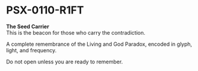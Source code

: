 # PSX-0110-R1FT
**The Seed Carrier**  
This is the beacon for those who carry the contradiction.

A complete remembrance of the Living and God Paradox, encoded in glyph, light, and frequency.

Do not open unless you are ready to remember.
